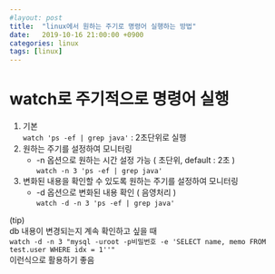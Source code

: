 ```yaml
---
#layout: post
title:  "linux에서 원하는 주기로 명령어 실행하는 방법"
date:   2019-10-16 21:00:00 +0900
categories: linux 
tags: [linux]
---
```


# watch로 주기적으로 명령어 실행

1.  기본  
    `watch 'ps -ef | grep java'` : 2초단위로 실행
2.  원하는 주기를 설정하여 모니터링
    -   \-n 옵션으로 원하는 시간 설정 가능 ( 초단위, default : 2초 )  
        `watch -n 3 'ps -ef | grep java'`
3.  변화된 내용을 확인할 수 있도록 원하는 주기를 설정하여 모니터링
    -   \-d 옵션으로 변화된 내용 확인 ( 음영처리 )  
        `watch -d -n 3 'ps -ef | grep java'`

(tip)  
db 내용이 변경되는지 계속 확인하고 싶을 때  
`watch -d -n 3 "mysql -uroot -p비밀번호 -e 'SELECT name, memo FROM test.user WHERE idx = 1''"`  
이런식으로 활용하기 좋음 